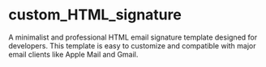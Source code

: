 # custom_HTML_signature
A minimalist and professional HTML email signature template designed for developers. This template is easy to customize and compatible with major email clients like Apple Mail and Gmail.
